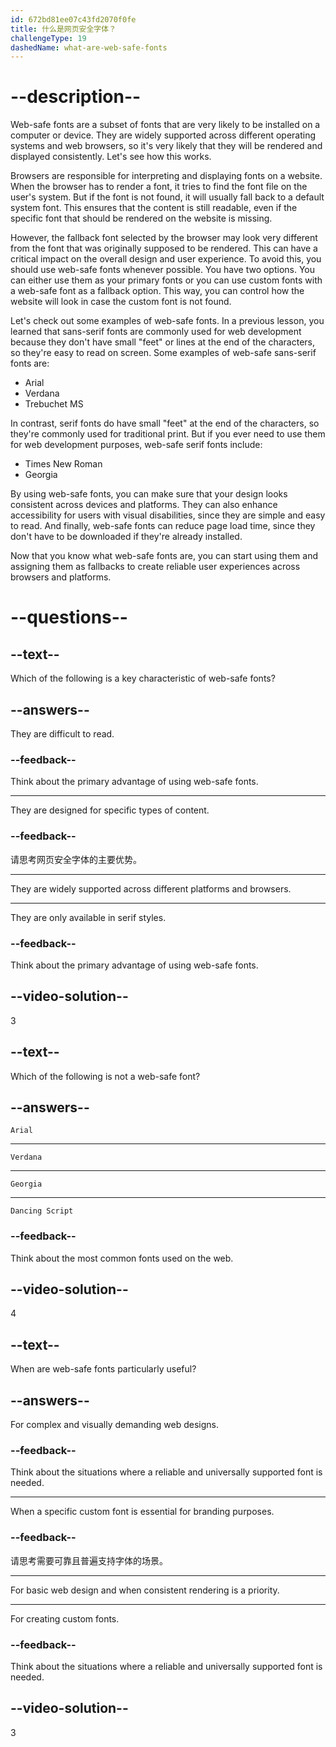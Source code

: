 ```yaml
---
id: 672bd81ee07c43fd2070f0fe
title: 什么是网页安全字体？
challengeType: 19
dashedName: what-are-web-safe-fonts
---
```


# --description--

Web-safe fonts are a subset of fonts that are very likely to be installed on a computer or device. They are widely supported across different operating systems and web browsers, so it's very likely that they will be rendered and displayed consistently. Let's see how this works.

Browsers are responsible for interpreting and displaying fonts on a website. When the browser has to render a font, it tries to find the font file on the user's system. But if the font is not found, it will usually fall back to a default system font. This ensures that the content is still readable, even if the specific font that should be rendered on the website is missing.

However, the fallback font selected by the browser may look very different from the font that was originally supposed to be rendered. This can have a critical impact on the overall design and user experience. To avoid this, you should use web-safe fonts whenever possible. You have two options. You can either use them as your primary fonts or you can use custom fonts with a web-safe font as a fallback option. This way, you can control how the website will look in case the custom font is not found.

Let's check out some examples of web-safe fonts. In a previous lesson, you learned that sans-serif fonts are commonly used for web development because they don't have small "feet" or lines at the end of the characters, so they're easy to read on screen. Some examples of web-safe sans-serif fonts are:

- Arial
- Verdana
- Trebuchet MS

In contrast, serif fonts do have small "feet" at the end of the characters, so they're commonly used for traditional print. But if you ever need to use them for web development purposes, web-safe serif fonts include:

- Times New Roman
- Georgia

By using web-safe fonts, you can make sure that your design looks consistent across devices and platforms. They can also enhance accessibility for users with visual disabilities, since they are simple and easy to read. And finally, web-safe fonts can reduce page load time, since they don't have to be downloaded if they're already installed.

Now that you know what web-safe fonts are, you can start using them and assigning them as fallbacks to create reliable user experiences across browsers and platforms.

# --questions--

## --text--

Which of the following is a key characteristic of web-safe fonts?

## --answers--

They are difficult to read.

### --feedback--

Think about the primary advantage of using web-safe fonts.

---

They are designed for specific types of content.

### --feedback--

请思考网页安全字体的主要优势。

---

They are widely supported across different platforms and browsers.

---

They are only available in serif styles.

### --feedback--

Think about the primary advantage of using web-safe fonts.

## --video-solution--

3

## --text--

Which of the following is not a web-safe font?

## --answers--

`Arial`

---

`Verdana`

---

`Georgia`

---

`Dancing Script`

### --feedback--

Think about the most common fonts used on the web.

## --video-solution--

4

## --text--

When are web-safe fonts particularly useful?

## --answers--

For complex and visually demanding web designs.

### --feedback--

Think about the situations where a reliable and universally supported font is needed.

---

When a specific custom font is essential for branding purposes.

### --feedback--

请思考需要可靠且普遍支持字体的场景。

---

For basic web design and when consistent rendering is a priority.

---

For creating custom fonts.

### --feedback--

Think about the situations where a reliable and universally supported font is needed.

## --video-solution--

3

